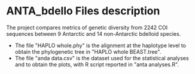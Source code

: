 # ANTA_bdello Files description

The project compares metrics of genetic diversity from 2242 COI sequences between 9 Antarctic and 14
non-Antarctic bdelloid species.

- The file "HAPLO whole.phy" is the alignment at the haplotype level to obtain the phylogenetic tree in "HAPLO whole BEAST.tree".
- The file "anda data.csv" is the dataset used for the statistical analyses and to obtain the plots, with R script reported in "anta analyses.R".
